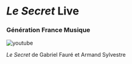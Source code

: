  
# __*Le Secret* Live__  

### __Génération France Musique__  


![youtube](https://youtu.be/dEiDywzFWUw)

*Le Secret* de Gabriel Fauré et Armand Sylvestre 



